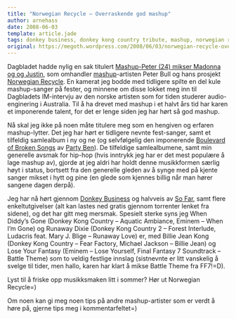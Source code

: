 ```yaml
---
title: "Norwegian Recycle – Overraskende god mashup"
author: arnehass
date: 2008-06-03
template: article.jade
tags: donkey business, donkey kong country tribute, mashup, norwegian recycle, peter bull, so far
original: https://megoth.wordpress.com/2008/06/03/norwegian-recycle-overraskende-god-mashup/
---
```


<p>Dagbladet hadde nylig en sak titulert <a href="http://www.dagbladet.no/magasinet/2008/05/30/536654.html">Mashup-Peter (24) mikser Madonna og og Justin</a>, som omhandler <a href="http://en.wikipedia.org/wiki/Mashup_(music)">mashup</a>-artisten Peter Bull og hans prosjekt <a href="http://norwegianrecycling.multiply.com/">Norwegian Recycle</a>. En kamerat jeg bodde med tidligere spilte en del kule mashup-sanger på fester, og minnene om disse lokket meg inn til Dagbladets IM-intervju av den norske artisten som for tiden studerer audio-enginering i Australia. Til å ha drevet med mashup i et halvt års tid har karen et imponerende talent, for det er lenge siden jeg har hørt så god mashup.</p>
<span class="more"></span>
<p>Nå skal jeg ikke på noen måte titulere meg som en hengiven og erfaren mashup-lytter. Det jeg har hørt er tidligere nevnte fest-sanger, samt et tilfeldig samlealbum i ny og ne (og selvfølgelig den imponerende <a href="http://www.youtube.com/watch?v=0RCsledgOU4">Boulevard of Broken Songs</a> av <a href="http://www.partyben.com/">Party Ben</a>). De tilfeldige samlealbumene, samt min generelle avsmak for hip-hop (hvis inntrykk jeg har er det mest populære å lage mashup av), gjorde at jeg aldri har holdt denne musikkformen særlig høyt i status, bortsett fra den generelle gleden av å synge med på kjente sanger mikset i hytt og pine (en glede som kjennes billig når man hører sangene dagen derpå).</p>
<p>Jeg har nå hørt gjennom <a href="http://norwegianrecycling.multiply.com/music/item/63/Donkey_Business_Donkey_Kong_Country_Mashup_Album">Donkey Business</a> og halvveis av <a href="http://norwegianrecycling.multiply.com/music/item/58/All_my_mashups_so_far">So Far</a>, samt flere enkeltutgivelser (alt kan lastes ned gratis gjennom torrenter lenket fra sidene), og det har gitt meg mersmak. Spesielt sterke syns jeg When Diddy’s Gone (Donkey Kong Country – Aquatic Ambiance, Eminem – When I’m Gone) og Runaway Dixie (Donkey Kong Country 2 – Forest Interlude, Ludacris feat. Mary J. Blige – Runaway Love) er, med Billie Jean Kong (Donkey Kong Country – Fear Factory, Michael Jackson – Billie Jean) og Lose Your Fantasy (Eminem – Lose Yourself, Final Fantasy 7 Soundtrack – Battle Theme) som to veldig festlige innslag (sistnevnte er litt vanskelig å svelge til tider, men hallo, karen har klart å mikse Battle Theme fra FF7!=D).</p>
<p>Lyst til å friske opp musikksmaken litt i sommer? Hør ut Norwegian Recycle=)</p>
<p>Om noen kan gi meg noen tips på andre mashup-artister som er verdt å høre på, gjerne tips meg i kommentarfeltet=)</p>
